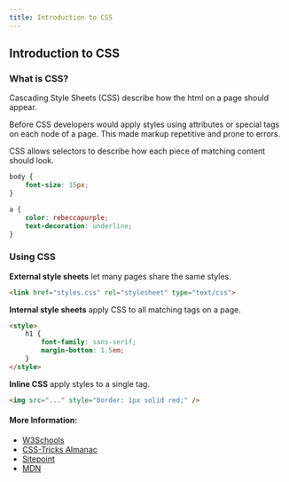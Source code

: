 ```yaml
---
title: Introduction to CSS
---
```

## Introduction to CSS

### What is CSS?

Cascading Style Sheets (CSS) describe how the html on a page should appear.

Before CSS developers would apply styles using attributes or special tags on each node of a page. This made markup repetitive and prone to errors.

CSS allows selectors to describe how each piece of matching content should look.

```CSS
body {
    font-size: 15px;
}

a {
    color: rebeccapurple;
    text-decoration: underline;
}
```

### Using CSS

**External style sheets** let many pages share the same styles.

```HTML
<link href="styles.css" rel="stylesheet" type="text/css">
```

**Internal style sheets** apply CSS to all matching tags on a page.

```HTML
<style>
    h1 {
        font-family: sans-serif;
        margin-bottom: 1.5em;
    }
</style>
```

**Inline CSS** apply styles to a single tag.

```HTML
<img src="..." style="border: 1px solid red;" />
```

#### More Information:
* [W3Schools](https://www.w3schools.com/css/css_intro.asp)
* [CSS-Tricks Almanac](https://css-tricks.com/almanac/)
* [Sitepoint](https://www.sitepoint.com/html-css/?ref_source=github)
* [MDN](https://developer.mozilla.org/en-US/docs/Learn/CSS/Introduction_to_CSS)
